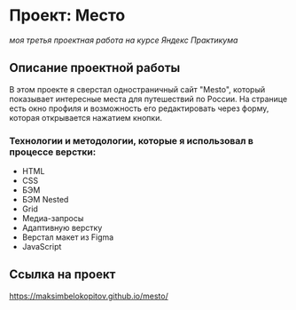 # Проект: Место
*моя третья проектная работа на курсе Яндекс Практикума*  
## Описание проектной работы 
В этом проекте я сверстал одностраничный сайт "Mesto", который показывает интересные места для путешествий по России. На странице есть окно профиля и возможность его редактировать через форму, которая открывается нажатием кнопки.
### Технологии и методологии, которые я использовал в процессе верстки:  
- HTML
- CSS
- БЭМ
- БЭМ Nested
- Grid
- Медиа-запросы
- Адаптивную верстку
- Верстал макет из Figma
- JavaScript

## Ссылка на проект
https://maksimbelokopitov.github.io/mesto/
